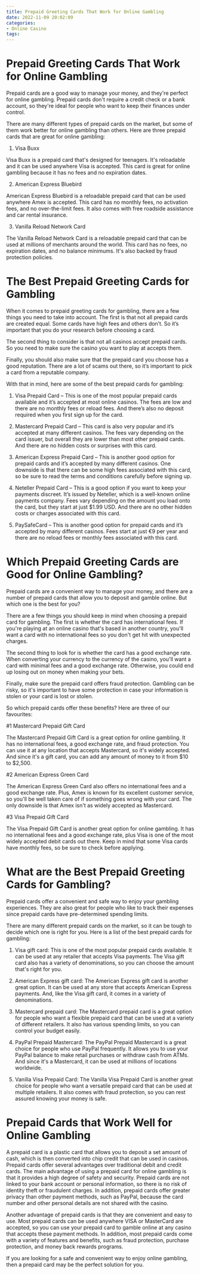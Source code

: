 ```yaml
---
title: Prepaid Greeting Cards That Work for Online Gambling
date: 2022-11-09 20:02:09
categories:
- Online Casino
tags:
---
```



#  Prepaid Greeting Cards That Work for Online Gambling

Prepaid cards are a good way to manage your money, and they're perfect for online gambling. Prepaid cards don't require a credit check or a bank account, so they're ideal for people who want to keep their finances under control.

There are many different types of prepaid cards on the market, but some of them work better for online gambling than others. Here are three prepaid cards that are great for online gambling:

1. Visa Buxx

Visa Buxx is a prepaid card that's designed for teenagers. It's reloadable and it can be used anywhere Visa is accepted. This card is great for online gambling because it has no fees and no expiration dates.

2. American Express Bluebird

American Express Bluebird is a reloadable prepaid card that can be used anywhere Amex is accepted. This card has no monthly fees, no activation fees, and no over-the-limit fees. It also comes with free roadside assistance and car rental insurance.

3. Vanilla Reload Network Card

The Vanilla Reload Network Card is a reloadable prepaid card that can be used at millions of merchants around the world. This card has no fees, no expiration dates, and no balance minimums. It's also backed by fraud protection policies.

#  The Best Prepaid Greeting Cards for Gambling

When it comes to prepaid greeting cards for gambling, there are a few things you need to take into account. The first is that not all prepaid cards are created equal. Some cards have high fees and others don’t. So it’s important that you do your research before choosing a card.

The second thing to consider is that not all casinos accept prepaid cards. So you need to make sure the casino you want to play at accepts them.

Finally, you should also make sure that the prepaid card you choose has a good reputation. There are a lot of scams out there, so it’s important to pick a card from a reputable company.

With that in mind, here are some of the best prepaid cards for gambling:

1) Visa Prepaid Card – This is one of the most popular prepaid cards available and it’s accepted at most online casinos. The fees are low and there are no monthly fees or reload fees. And there’s also no deposit required when you first sign up for the card.

2) Mastercard Prepaid Card – This card is also very popular and it’s accepted at many different casinos. The fees vary depending on the card issuer, but overall they are lower than most other prepaid cards. And there are no hidden costs or surprises with this card.

3) American Express Prepaid Card – This is another good option for prepaid cards and it’s accepted by many different casinos. One downside is that there can be some high fees associated with this card, so be sure to read the terms and conditions carefully before signing up.

4) Neteller Prepaid Card – This is a good option if you want to keep your payments discreet. It’s issued by Neteller, which is a well-known online payments company. Fees vary depending on the amount you load onto the card, but they start at just $1.99 USD. And there are no other hidden costs or charges associated with this card.

5) PaySafeCard – This is another good option for prepaid cards and it’s accepted by many different casinos. Fees start at just €9 per year and there are no reload fees or monthly fees associated with this card.

#  Which Prepaid Greeting Cards are Good for Online Gambling?

Prepaid cards are a convenient way to manage your money, and there are a number of prepaid cards that allow you to deposit and gamble online. But which one is the best for you?

There are a few things you should keep in mind when choosing a prepaid card for gambling. The first is whether the card has international fees. If you're playing at an online casino that's based in another country, you'll want a card with no international fees so you don't get hit with unexpected charges.

The second thing to look for is whether the card has a good exchange rate. When converting your currency to the currency of the casino, you'll want a card with minimal fees and a good exchange rate. Otherwise, you could end up losing out on money when making your bets.

Finally, make sure the prepaid card offers fraud protection. Gambling can be risky, so it's important to have some protection in case your information is stolen or your card is lost or stolen.

So which prepaid cards offer these benefits? Here are three of our favourites:

#1 Mastercard Prepaid Gift Card

The Mastercard Prepaid Gift Card is a great option for online gambling. It has no international fees, a good exchange rate, and fraud protection. You can use it at any location that accepts Mastercard, so it's widely accepted. And since it's a gift card, you can add any amount of money to it from $10 to $2,500.

#2 American Express Green Card

The American Express Green Card also offers no international fees and a good exchange rate. Plus, Amex is known for its excellent customer service, so you'll be well taken care of if something goes wrong with your card. The only downside is that Amex isn't as widely accepted as Mastercard.

#3 Visa Prepaid Gift Card

The Visa Prepaid Gift Card is another great option for online gambling. It has no international fees and a good exchange rate, plus Visa is one of the most widely accepted debit cards out there. Keep in mind that some Visa cards have monthly fees, so be sure to check before applying.

#  What are the Best Prepaid Greeting Cards for Gambling?

Prepaid cards offer a convenient and safe way to enjoy your gambling experiences. They are also great for people who like to track their expenses since prepaid cards have pre-determined spending limits.

There are many different prepaid cards on the market, so it can be tough to decide which one is right for you. Here is a list of the best prepaid cards for gambling:

1) Visa gift card: This is one of the most popular prepaid cards available. It can be used at any retailer that accepts Visa payments. The Visa gift card also has a variety of denominations, so you can choose the amount that's right for you.

2) American Express gift card: The American Express gift card is another great option. It can be used at any store that accepts American Express payments. And, like the Visa gift card, it comes in a variety of denominations.

3) Mastercard prepaid card: The Mastercard prepaid card is a great option for people who want a flexible prepaid card that can be used at a variety of different retailers. It also has various spending limits, so you can control your budget easily.

4) PayPal Prepaid Mastercard: The PayPal Prepaid Mastercard is a great choice for people who use PayPal frequently. It allows you to use your PayPal balance to make retail purchases or withdraw cash from ATMs. And since it's a Mastercard, it can be used at millions of locations worldwide.

5) Vanilla Visa Prepaid Card: The Vanilla Visa Prepaid Card is another great choice for people who want a versatile prepaid card that can be used at multiple retailers. It also comes with fraud protection, so you can rest assured knowing your money is safe.

#  Prepaid Cards that Work Well for Online Gambling

A prepaid card is a plastic card that allows you to deposit a set amount of cash, which is then converted into chip credit that can be used in casinos. Prepaid cards offer several advantages over traditional debit and credit cards. The main advantage of using a prepaid card for online gambling is that it provides a high degree of safety and security. Prepaid cards are not linked to your bank account or personal information, so there is no risk of identity theft or fraudulent charges. In addition, prepaid cards offer greater privacy than other payment methods, such as PayPal, because the card number and other personal details are not shared with the casino.

Another advantage of prepaid cards is that they are convenient and easy to use. Most prepaid cards can be used anywhere VISA or MasterCard are accepted, so you can use your prepaid card to gamble online at any casino that accepts these payment methods. In addition, most prepaid cards come with a variety of features and benefits, such as fraud protection, purchase protection, and money back rewards programs.

If you are looking for a safe and convenient way to enjoy online gambling, then a prepaid card may be the perfect solution for you.